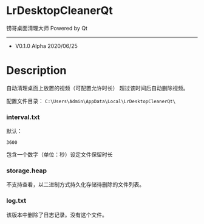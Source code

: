 # LrDesktopCleanerQt

铹哥桌面清理大师 Powered by Qt

---

- V0.1.0 Alpha 2020/06/25

# Description

自动清理桌面上放置的视频（可配置允许时长）
超过该时间后自动删除视频。

配置文件目录： `C:\Users\Admin\AppData\Local\LrDesktopCleanerQt\`

### interval.txt

默认：

```
3600
```

包含一个数字（单位：秒）设定文件保留时长

### storage.heap

不支持查看，以二进制方式持久化存储待删除的文件列表。

### log.txt

该版本中删除了日志记录。没有这个文件。
